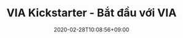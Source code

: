 ---
version: 0
title: "VIA Kickstarter - Bắt đầu với VIA"
description: "Các ví dụ và hướng dẫn để các bạn có thể bắt đầu ngay với VIA."
date: 2020-02-28T10:08:56+09:00
draft: false
collapsible: true
weight: 1
---